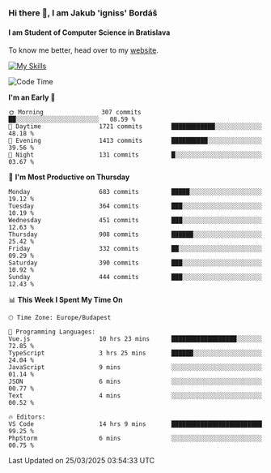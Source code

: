 ### Hi there 👋, I am Jakub 'igniss' Bordáš

#### I am Student of Computer Science in Bratislava
To know me better, head over to my [website](https://bordas.sk).

[![My Skills](https://skillicons.dev/icons?i=js,typescript,html,css,figma,svelte,vue,next,postgresql,nest,express,nodejs)](https://bordas.sk)


<!--START_SECTION:waka-->
![Code Time](http://img.shields.io/badge/Code%20Time-1%2C749%20hrs%2027%20mins-blue)

**I'm an Early 🐤** 

```text
🌞 Morning                307 commits         ██░░░░░░░░░░░░░░░░░░░░░░░   08.59 % 
🌆 Daytime                1721 commits        ████████████░░░░░░░░░░░░░   48.18 % 
🌃 Evening                1413 commits        ██████████░░░░░░░░░░░░░░░   39.56 % 
🌙 Night                  131 commits         █░░░░░░░░░░░░░░░░░░░░░░░░   03.67 % 
```
📅 **I'm Most Productive on Thursday** 

```text
Monday                   683 commits         █████░░░░░░░░░░░░░░░░░░░░   19.12 % 
Tuesday                  364 commits         ███░░░░░░░░░░░░░░░░░░░░░░   10.19 % 
Wednesday                451 commits         ███░░░░░░░░░░░░░░░░░░░░░░   12.63 % 
Thursday                 908 commits         ██████░░░░░░░░░░░░░░░░░░░   25.42 % 
Friday                   332 commits         ██░░░░░░░░░░░░░░░░░░░░░░░   09.29 % 
Saturday                 390 commits         ███░░░░░░░░░░░░░░░░░░░░░░   10.92 % 
Sunday                   444 commits         ███░░░░░░░░░░░░░░░░░░░░░░   12.43 % 
```


📊 **This Week I Spent My Time On** 

```text
🕑︎ Time Zone: Europe/Budapest

💬 Programming Languages: 
Vue.js                   10 hrs 23 mins      ██████████████████░░░░░░░   72.85 % 
TypeScript               3 hrs 25 mins       ██████░░░░░░░░░░░░░░░░░░░   24.04 % 
JavaScript               9 mins              ░░░░░░░░░░░░░░░░░░░░░░░░░   01.14 % 
JSON                     6 mins              ░░░░░░░░░░░░░░░░░░░░░░░░░   00.77 % 
Text                     4 mins              ░░░░░░░░░░░░░░░░░░░░░░░░░   00.52 % 

🔥 Editors: 
VS Code                  14 hrs 9 mins       █████████████████████████   99.25 % 
PhpStorm                 6 mins              ░░░░░░░░░░░░░░░░░░░░░░░░░   00.75 % 
```


 Last Updated on 25/03/2025 03:54:33 UTC
<!--END_SECTION:waka-->
